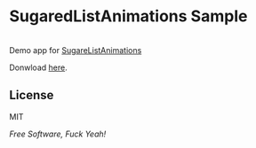 SugaredListAnimations Sample
=========

<br />Demo app for [SugareListAnimations]

Donwload [here].

License
-

MIT

*Free Software, Fuck Yeah!*

  [SugareListAnimations]: https://github.com/cuub/sugared-list-animations
  [here]: http://goo.gl/JWIb0
  
  

    